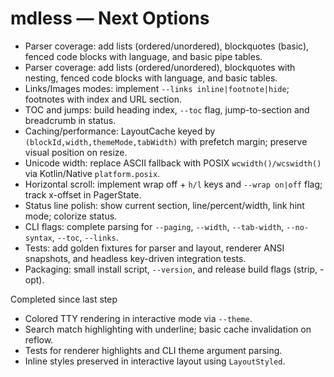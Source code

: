# mdless — Next Options

- Parser coverage: add lists (ordered/unordered), blockquotes (basic), fenced code blocks with language, and basic pipe tables.
- Parser coverage: add lists (ordered/unordered), blockquotes with nesting, fenced code blocks with language, and basic tables.
- Links/Images modes: implement `--links inline|footnote|hide`; footnotes with index and URL section.
- TOC and jumps: build heading index, `--toc` flag, jump-to-section and breadcrumb in status.
- Caching/performance: LayoutCache keyed by `(blockId,width,themeMode,tabWidth)` with prefetch margin; preserve visual position on resize.
- Unicode width: replace ASCII fallback with POSIX `wcwidth()/wcswidth()` via Kotlin/Native `platform.posix`.
- Horizontal scroll: implement wrap off + `h/l` keys and `--wrap on|off` flag; track x-offset in PagerState.
- Status line polish: show current section, line/percent/width, link hint mode; colorize status.
- CLI flags: complete parsing for `--paging`, `--width`, `--tab-width`, `--no-syntax`, `--toc`, `--links`.
- Tests: add golden fixtures for parser and layout, renderer ANSI snapshots, and headless key-driven integration tests.
- Packaging: small install script, `--version`, and release build flags (strip, -opt).

Completed since last step
- Colored TTY rendering in interactive mode via `--theme`.
- Search match highlighting with underline; basic cache invalidation on reflow.
- Tests for renderer highlights and CLI theme argument parsing.
- Inline styles preserved in interactive layout using `LayoutStyled`.
